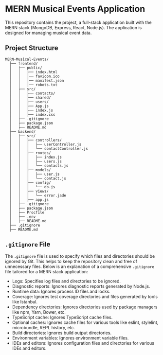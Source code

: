 # MERN Musical Events Application

This repository contains the project, a full-stack application built with the MERN stack (MongoDB, Express, React, Node.js). The application is designed for managing musical event data.

## Project Structure

```plaintext
MERN-Musical-Events/
  ├── frontend/
  │   ├── public/
  │   │   ├── index.html
  │   │   │── favicon.ico
  │   │   │── manifest.json
  │   │   │── robots.txt
  │   ├── src/
  │   │   ├── contacts/
  │   │   ├── shared/
  │   │   ├── users/  
  │   │   ├── App.js
  │   │   ├── index.js
  │   │   ├── index.css
  │   ├── .gitignore
  │   ├── package.json
  │   ├── README.md
  ├── backend/
  │   ├── src/
  │   │   ├── controllers/
  │   │   │   ├── userController.js
  │   │   │   └── contactController.js
  │   │   ├── routes/
  │   │   │   ├── index.js
  │   │   │   ├── users.js
  │   │   │   └── contacts.js
  │   │   ├── models/
  │   │   │   ├── user.js
  │   │   │   └── contact.js
  │   │   ├── config/
  │   │   │   └── db.js
  │   │   ├── views/
  │   │   │   └── error.jade
  │   │   ├── app.js
  │   ├── .gitignore
  │   ├── package.json
  │   ├── Procfile
  │   ├── .env
  │   ├── README.md
  ├── .gitignore
  ├── README.md
```

## ```.gitignore``` File

The ```.gitignore``` file is used to specify which files and directories should be ignored by Git. This helps to keep the repository clean and free of unnecessary files. Below is an explanation of a comprehensive ```.gitignore``` file tailored for a MERN stack application:

- Logs: Specifies log files and directories to be ignored.
- Diagnostic reports: Ignores diagnostic reports generated by Node.js.
- Runtime data: Ignores process ID files and locks.
- Coverage: Ignores test coverage directories and files generated by tools like Istanbul.
- Dependency directories: Ignores directories used by package managers like npm, Yarn, Bower, etc.
- TypeScript cache: Ignores TypeScript cache files.
- Optional caches: Ignores cache files for various tools like eslint, stylelint, microbundle, REPL history, etc.
- Build directories: Ignores build output directories.
- Environment variables: Ignores environment variable files.
- IDEs and editors: Ignores configuration files and directories for various IDEs and editors.

